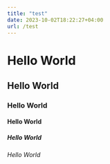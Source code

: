 ```yaml
---
title: "test"
date: 2023-10-02T18:22:27+04:00
url: /test
---
```


# Hello World

## Hello World

### Hello World

#### Hello World

##### Hello World

###### Hello World
